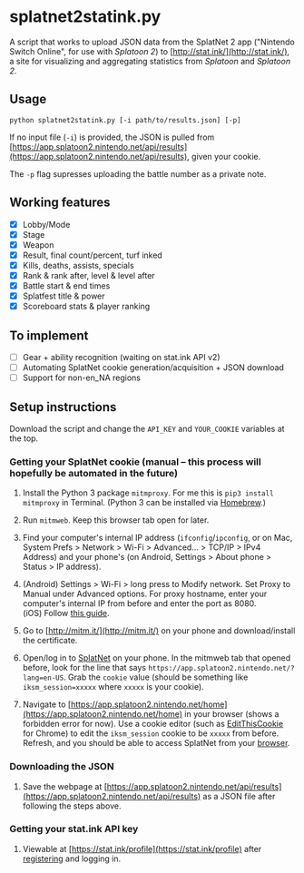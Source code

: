 # splatnet2statink.py

A script that works to upload JSON data from the SplatNet 2 app ("Nintendo Switch Online", for use with *Splatoon 2*) to [http://stat.ink/](http://stat.ink/), a site for visualizing and aggregating statistics from *Splatoon* and *Splatoon 2*.

## Usage
```
python splatnet2statink.py [-i path/to/results.json] [-p]
```

If no input file (`-i`) is provided, the JSON is pulled from [https://app.splatoon2.nintendo.net/api/results](https://app.splatoon2.nintendo.net/api/results), given your cookie.

The `-p` flag supresses uploading the battle number as a private note.

## Working features
- [x] Lobby/Mode
- [x] Stage
- [x] Weapon
- [x] Result, final count/percent, turf inked
- [x] Kills, deaths, assists, specials
- [x] Rank & rank after, level & level after
- [x] Battle start & end times
- [x] Splatfest title & power
- [x] Scoreboard stats & player ranking

## To implement
- [ ] Gear + ability recognition (waiting on stat.ink API v2)
- [ ] Automating SplatNet cookie generation/acquisition + JSON download
- [ ] Support for non-en_NA regions

## Setup instructions

Download the script and change the `API_KEY` and `YOUR_COOKIE` variables at the top.

### Getting your SplatNet cookie (manual – this process will hopefully be automated in the future)

1. Install the Python 3 package `mitmproxy`. For me this is `pip3 install mitmproxy` in Terminal. (Python 3 can be installed via [Homebrew](https://python-guide-pt-br.readthedocs.io/en/latest/starting/install3/osx/).)

2. Run `mitmweb`. Keep this browser tab open for later.

3. Find your computer's internal IP address (`ifconfig`/`ipconfig`, or on Mac, System Prefs > Network > Wi-Fi > Advanced… > TCP/IP > IPv4 Address) and your phone's (on Android, Settings > About phone > Status > IP address).

4. (Android) Settings > Wi-Fi > long press to Modify network. Set Proxy to Manual under Advanced options. For proxy hostname, enter your computer's internal IP from before and enter the port as 8080.  
(iOS) Follow [this guide](https://www.howtogeek.com/293676/how-to-configure-a-proxy-server-on-an-iphone-or-ipad/).

5. Go to [http://mitm.it/](http://mitm.it/) on your phone and download/install the certificate.

6. Open/log in to [SplatNet](https://play.google.com/store/apps/details?id=com.nintendo.znca&hl=en) on your phone. In the mitmweb tab that opened before, look for the line that says `https://app.splatoon2.nintendo.net/?lang=en-US`. Grab the `cookie` value (should be something like `iksm_session=xxxxx` where `xxxxx` is your cookie).

7. Navigate to [https://app.splatoon2.nintendo.net/home](https://app.splatoon2.nintendo.net/home) in your browser (shows a forbidden error for now). Use a cookie editor (such as [EditThisCookie](https://chrome.google.com/webstore/detail/editthiscookie/fngmhnnpilhplaeedifhccceomclgfbg?hl=en) for Chrome) to edit the `iksm_session` cookie to be `xxxxx` from before. Refresh, and you should be able to access SplatNet from your [browser](https://i.imgur.com/UUoxEJS.png).

### Downloading the JSON

1. Save the webpage at [https://app.splatoon2.nintendo.net/api/results](https://app.splatoon2.nintendo.net/api/results) as a JSON file after following the steps above.

### Getting your stat.ink API key

1. Viewable at [https://stat.ink/profile](https://stat.ink/profile) after [registering](https://stat.ink/register) and logging in.
